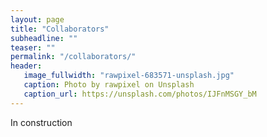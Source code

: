 ```yaml
---
layout: page
title: "Collaborators"
subheadline: ""
teaser: ""
permalink: "/collaborators/"
header:
   image_fullwidth: "rawpixel-683571-unsplash.jpg"
   caption: Photo by rawpixel on Unsplash
   caption_url: https://unsplash.com/photos/IJFnMSGY_bM
---
```

In construction
